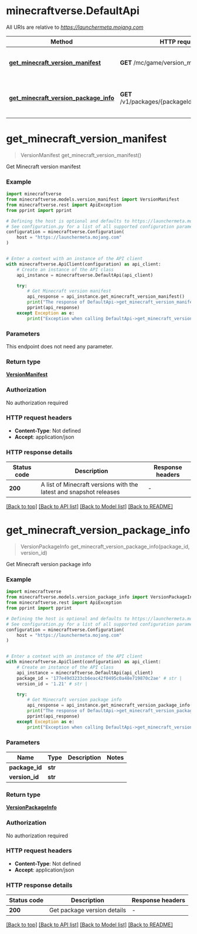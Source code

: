 # minecraftverse.DefaultApi

All URIs are relative to *https://launchermeta.mojang.com*

Method | HTTP request | Description
------------- | ------------- | -------------
[**get_minecraft_version_manifest**](DefaultApi.md#get_minecraft_version_manifest) | **GET** /mc/game/version_manifest.json | Get Minecraft version manifest
[**get_minecraft_version_package_info**](DefaultApi.md#get_minecraft_version_package_info) | **GET** /v1/packages/{packageId}/{versionId}.json | Get Minecraft version package info


# **get_minecraft_version_manifest**
> VersionManifest get_minecraft_version_manifest()

Get Minecraft version manifest

### Example


```python
import minecraftverse
from minecraftverse.models.version_manifest import VersionManifest
from minecraftverse.rest import ApiException
from pprint import pprint

# Defining the host is optional and defaults to https://launchermeta.mojang.com
# See configuration.py for a list of all supported configuration parameters.
configuration = minecraftverse.Configuration(
    host = "https://launchermeta.mojang.com"
)


# Enter a context with an instance of the API client
with minecraftverse.ApiClient(configuration) as api_client:
    # Create an instance of the API class
    api_instance = minecraftverse.DefaultApi(api_client)

    try:
        # Get Minecraft version manifest
        api_response = api_instance.get_minecraft_version_manifest()
        print("The response of DefaultApi->get_minecraft_version_manifest:\n")
        pprint(api_response)
    except Exception as e:
        print("Exception when calling DefaultApi->get_minecraft_version_manifest: %s\n" % e)
```



### Parameters

This endpoint does not need any parameter.

### Return type

[**VersionManifest**](VersionManifest.md)

### Authorization

No authorization required

### HTTP request headers

 - **Content-Type**: Not defined
 - **Accept**: application/json

### HTTP response details

| Status code | Description | Response headers |
|-------------|-------------|------------------|
**200** | A list of Minecraft versions with the latest and snapshot releases |  -  |

[[Back to top]](#) [[Back to API list]](../README.md#documentation-for-api-endpoints) [[Back to Model list]](../README.md#documentation-for-models) [[Back to README]](../README.md)

# **get_minecraft_version_package_info**
> VersionPackageInfo get_minecraft_version_package_info(package_id, version_id)

Get Minecraft version package info

### Example


```python
import minecraftverse
from minecraftverse.models.version_package_info import VersionPackageInfo
from minecraftverse.rest import ApiException
from pprint import pprint

# Defining the host is optional and defaults to https://launchermeta.mojang.com
# See configuration.py for a list of all supported configuration parameters.
configuration = minecraftverse.Configuration(
    host = "https://launchermeta.mojang.com"
)


# Enter a context with an instance of the API client
with minecraftverse.ApiClient(configuration) as api_client:
    # Create an instance of the API class
    api_instance = minecraftverse.DefaultApi(api_client)
    package_id = '177e49d3233cb6eac42f0495c0a48e719870c2ae' # str | 
    version_id = '1.21' # str | 

    try:
        # Get Minecraft version package info
        api_response = api_instance.get_minecraft_version_package_info(package_id, version_id)
        print("The response of DefaultApi->get_minecraft_version_package_info:\n")
        pprint(api_response)
    except Exception as e:
        print("Exception when calling DefaultApi->get_minecraft_version_package_info: %s\n" % e)
```



### Parameters


Name | Type | Description  | Notes
------------- | ------------- | ------------- | -------------
 **package_id** | **str**|  | 
 **version_id** | **str**|  | 

### Return type

[**VersionPackageInfo**](VersionPackageInfo.md)

### Authorization

No authorization required

### HTTP request headers

 - **Content-Type**: Not defined
 - **Accept**: application/json

### HTTP response details

| Status code | Description | Response headers |
|-------------|-------------|------------------|
**200** | Get package version details |  -  |

[[Back to top]](#) [[Back to API list]](../README.md#documentation-for-api-endpoints) [[Back to Model list]](../README.md#documentation-for-models) [[Back to README]](../README.md)


